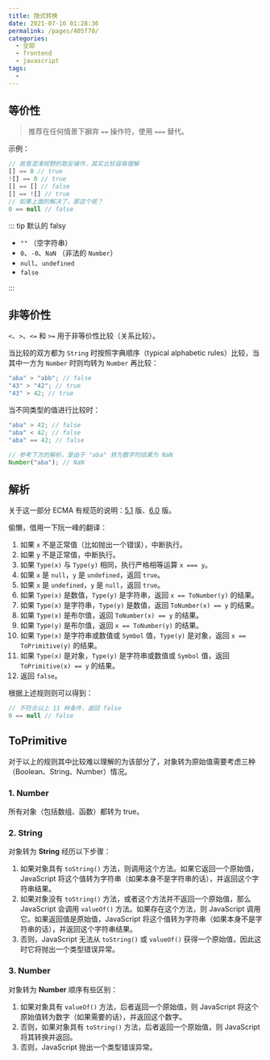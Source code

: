 ```yaml
---
title: 隐式转换
date: 2021-07-16 01:28:36
permalink: /pages/405f70/
categories: 
  - 全部
  - frontend
  - javascript
tags: 
  - 
---
```


## 等价性

> 推荐在任何情景下摒弃 `==` 操作符，使用 `===` 替代。

示例：

```js
// 故意混淆视野的取反操作，其实比较容易理解
[] == 0 // true
![] == 0 // true
[] == [] // false
[] == ![] // true
// 如果上面的解决了，那这个呢？
0 == null // false
```

::: tip 默认的 falsy

+ `""` （空字符串）
+ `0`、`-0`、`NaN` （非法的 `Number`）
+ `null`、`undefined`
+ `false`

:::



## 非等价性

`<`、`>`、`<=` 和 `>=` 用于非等价性比较（关系比较）。

当比较的双方都为 `String` 时按照字典顺序（typical alphabetic rules）比较，当其中一方为 `Number` 时则均转为 `Number` 再比较：

```js
"aba" > "abb"; // false
"43" > "42"; // true
"43" > 42; // true
```

当不同类型的值进行比较时：

```js
"aba" > 42; // false
"aba" < 42; // false
"aba" == 42; // false

// 参考下方的解析，是由于 "aba" 转为数字时结果为 NaN
Number("aba"); // NaN
```



## 解析

关于这一部分 ECMA 有规范的说明：[5.1](https://www.ecma-international.org/ecma-262/5.1/#sec-11.9.3) 版、[6.0](http://www.ecma-international.org/ecma-262/6.0/#sec-7.2.12) 版。

偷懒，借用一下阮一峰的翻译：

1. 如果 `x` 不是正常值（比如抛出一个错误），中断执行。
2. 如果 `y` 不是正常值，中断执行。
3. 如果 `Type(x)` 与 `Type(y)` 相同，执行严格相等运算 `x === y`。
4. 如果 `x` 是 `null`，`y` 是 `undefined`，返回 `true`。
5. 如果 `x` 是 `undefined`，`y` 是 `null`，返回 `true`。
6. 如果 `Type(x)` 是数值，`Type(y)` 是字符串，返回 `x == ToNumber(y)` 的结果。
7. 如果 `Type(x)` 是字符串，`Type(y)` 是数值，返回 `ToNumber(x) == y` 的结果。
8. 如果 `Type(x)` 是布尔值，返回 `ToNumber(x) == y` 的结果。
9. 如果 `Type(y)` 是布尔值，返回 `x == ToNumber(y)` 的结果。
10. 如果 `Type(x)` 是字符串或数值或 `Symbol` 值，`Type(y)` 是对象，返回 `x == ToPrimitive(y)` 的结果。
11. 如果 `Type(x)` 是对象，`Type(y)` 是字符串或数值或 `Symbol` 值，返回 `ToPrimitive(x) == y` 的结果。
12. 返回 `false`。

根据上述规则则可以得到：

```js
// 不符合以上 11 种条件，返回 false
0 == null // false
```



## ToPrimitive

对于以上的规则其中比较难以理解的为该部分了，对象转为原始值需要考虑三种（Boolean、String、Number）情况。

### 1. Number

所有对象（包括数组、函数）都转为 true。

### 2. String

对象转为 **String** 经历以下步骤：

1. 如果对象具有 `toString()` 方法，则调用这个方法。如果它返回一个原始值，JavaScript 将这个值转为字符串（如果本身不是字符串的话），并返回这个字符串结果。
2. 如果对象没有 `toString()` 方法，或者这个方法并不返回一个原始值，那么 JavaScript 会调用 `valueOf()` 方法。如果存在这个方法，则 JavaScript 调用它。如果返回值是原始值，JavaScript 将这个值转为字符串（如果本身不是字符串的话），并返回这个字符串结果。
3. 否则，JavaScript 无法从 `toString()` 或 `valueOf()` 获得一个原始值，因此这时它将抛出一个类型错误异常。

### 3. Number

对象转为 **Number** 顺序有些区别：

1. 如果对象具有 `valueOf()` 方法，后者返回一个原始值，则 JavaScript 将这个原始值转为数字（如果需要的话），并返回这个数字。
2. 否则，如果对象具有 `toString()` 方法，后者返回一个原始值，则 JavaScript 将其转换并返回。
3. 否则，JavaScript 抛出一个类型错误异常。
